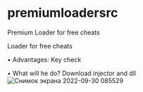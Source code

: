 # premiumloadersrc
Premium Loader for free cheats

Loader for free cheats

• Advantages:
Key check

• What will he do?
Download injector and dll
![Снимок экрана 2022-09-30 085529](https://user-images.githubusercontent.com/114712876/193173448-fcdea929-f8a9-4067-9523-c118b6a1f63b.png)
